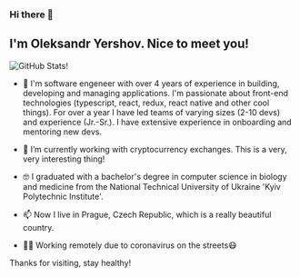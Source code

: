 ### Hi there 👋
## I'm Oleksandr Yershov. Nice to meet you!

![GitHub Stats!](https://github-readme-stats.vercel.app/api?username=oyershov&show_icons=true&icon_color=0366d6&bg_color=00000000&text_color=0366d6&hide_title=true&count_private=true)

- 🚀 I'm software engeneer with over 4 years of experience in building, developing and managing applications. I'm passionate about front-end technologies (typescript, react, redux, react native and other cool things). For over a year I have led teams of varying sizes (2-10 devs) and experience (Jr.-Sr.). I have extensive experience in onboarding and mentoring new devs.

- 🔭 I’m currently working with cryptocurrency exchanges. This is a very, very interesting thing!

- 🤓 I graduated with a bachelor's degree in computer science in biology and medicine from the National Technical University of Ukraine 'Kyiv Polytechnic Institute'. 

- 📫 Now I live in Prague, Czech Republic, which is a really beautiful country.
- 👨‍💻 Working remotely due to coronavirus on the streets😷

Thanks for visiting, stay healthy!

<!--
**oyershov/oyershov** is a ✨ _special_ ✨ repository because its `README.md` (this file) appears on your GitHub profile.

Here are some ideas to get you started:

- 🔭 I’m currently working on ...
- 🌱 I’m currently learning ...
- 👯 I’m looking to collaborate on ...
- 🤔 I’m looking for help with ...
- 💬 Ask me about ...
- 📫 How to reach me: ...
- 😄 Pronouns: ...
- ⚡ Fun fact: ...
-->
